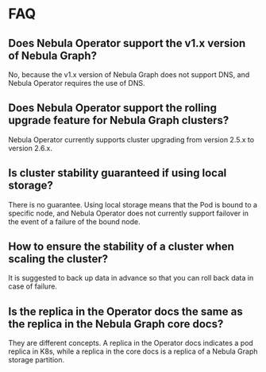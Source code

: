 # FAQ

## Does Nebula Operator support the v1.x version of Nebula Graph?

No, because the v1.x version of Nebula Graph does not support DNS, and Nebula Operator requires the use of DNS.

## Does Nebula Operator support the rolling upgrade feature for Nebula Graph clusters?

Nebula Operator currently supports cluster upgrading from version 2.5.x to version 2.6.x.

## Is cluster stability guaranteed if using local storage?

There is no guarantee. Using local storage means that the Pod is bound to a specific node, and Nebula Operator does not currently support failover in the event of a failure of the bound node.

## How to ensure the stability of a cluster when scaling the cluster?

It is suggested to back up data in advance so that you can roll back data in case of failure.

## Is the replica in the Operator docs the same as the replica in the Nebula Graph core docs?

They are different concepts. A replica in the Operator docs indicates a pod replica in K8s, while a replica in the core docs is a replica of a Nebula Graph storage partition.
